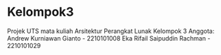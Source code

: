 # Kelompok3
Projek UTS mata kuliah Arsitektur Perangkat Lunak Kelompok 3 
Anggota:
Andrew Kurniawan Gianto - 2210101008
Eka Rifail Saipuddin Rachman - 2210101029
